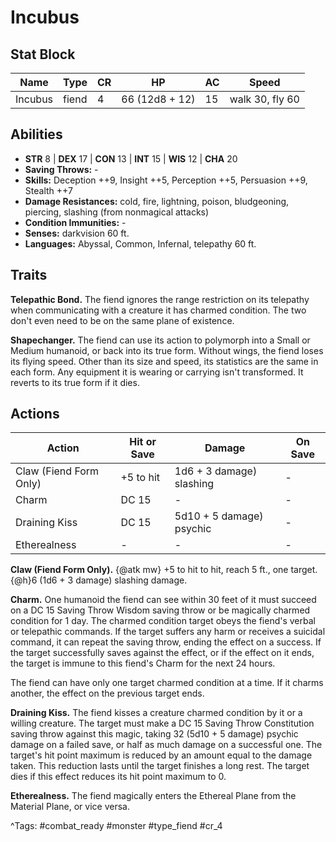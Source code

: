# Incubus

## Stat Block

| Name | Type | CR | HP | AC | Speed |
|------|------|----|----|----|-------|
| Incubus | fiend | 4 | 66 (12d8 + 12) | 15 | walk 30, fly 60 |

## Abilities

- **STR** 8 | **DEX** 17 | **CON** 13 | **INT** 15 | **WIS** 12 | **CHA** 20
- **Saving Throws:** -  
- **Skills:** Deception ++9, Insight ++5, Perception ++5, Persuasion ++9, Stealth ++7  
- **Damage Resistances:** cold, fire, lightning, poison, bludgeoning, piercing, slashing (from nonmagical attacks)  
- **Condition Immunities:** -  
- **Senses:** darkvision 60 ft.  
- **Languages:** Abyssal, Common, Infernal, telepathy 60 ft.

## Traits

**Telepathic Bond.** The fiend ignores the range restriction on its telepathy when communicating with a creature it has charmed condition. The two don't even need to be on the same plane of existence.

**Shapechanger.** The fiend can use its action to polymorph into a Small or Medium humanoid, or back into its true form. Without wings, the fiend loses its flying speed. Other than its size and speed, its statistics are the same in each form. Any equipment it is wearing or carrying isn't transformed. It reverts to its true form if it dies.


## Actions

| Action | Hit or Save | Damage | On Save |
|--------|--------------|--------|----------|
| Claw (Fiend Form Only) | +5 to hit | 1d6 + 3 damage) slashing | - |
| Charm | DC 15 | - | - |
| Draining Kiss | DC 15 | 5d10 + 5 damage) psychic | - |
| Etherealness | - | - | - |

**Claw (Fiend Form Only).** {@atk mw} +5 to hit to hit, reach 5 ft., one target. {@h}6 (1d6 + 3 damage) slashing damage.

**Charm.** One humanoid the fiend can see within 30 feet of it must succeed on a DC 15 Saving Throw Wisdom saving throw or be magically charmed condition for 1 day. The charmed condition target obeys the fiend's verbal or telepathic commands. If the target suffers any harm or receives a suicidal command, it can repeat the saving throw, ending the effect on a success. If the target successfully saves against the effect, or if the effect on it ends, the target is immune to this fiend's Charm for the next 24 hours.

The fiend can have only one target charmed condition at a time. If it charms another, the effect on the previous target ends.

**Draining Kiss.** The fiend kisses a creature charmed condition by it or a willing creature. The target must make a DC 15 Saving Throw Constitution saving throw against this magic, taking 32 (5d10 + 5 damage) psychic damage on a failed save, or half as much damage on a successful one. The target's hit point maximum is reduced by an amount equal to the damage taken. This reduction lasts until the target finishes a long rest. The target dies if this effect reduces its hit point maximum to 0.

**Etherealness.** The fiend magically enters the Ethereal Plane from the Material Plane, or vice versa.


^Tags: #combat_ready #monster #type_fiend #cr_4